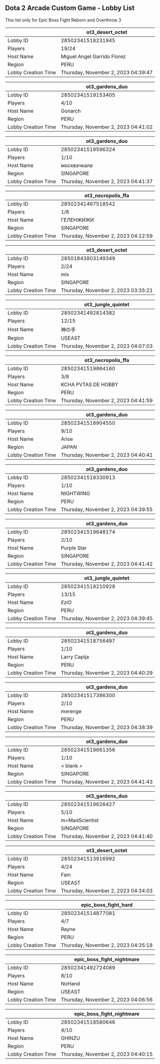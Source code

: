 ## Dota 2 Arcade Custom Game - Lobby List

This list only for Epic Boss Fight Reborn and Overthrow 3

|  | ot3_desert_octet |
| ------ | ------ |
| Lobby ID | 28502341518231945 |
| Players | 19/24 |
| Host Name | Miguel Angel Garrido Florez |
| Region | PERU |
| Lobby Creation Time | Thursday, November 2, 2023 04:39:47 |


|  | ot3_gardens_duo |
| ------ | ------ |
| Lobby ID | 28502341519153405 |
| Players | 4/10 |
| Host Name | Gonarch |
| Region | PERU |
| Lobby Creation Time | Thursday, November 2, 2023 04:41:02 |


|  | ot3_gardens_duo |
| ------ | ------ |
| Lobby ID | 28502341519596324 |
| Players | 1/10 |
| Host Name | москвачкала |
| Region | SINGAPORE |
| Lobby Creation Time | Thursday, November 2, 2023 04:41:37 |


|  | ot3_necropolis_ffa |
| ------ | ------ |
| Lobby ID | 28502341497518542 |
| Players | 1/8 |
| Host Name | ГЕЛЕНЖИЖИ |
| Region | SINGAPORE |
| Lobby Creation Time | Thursday, November 2, 2023 04:12:59 |


|  | ot3_desert_octet |
| ------ | ------ |
| Lobby ID | 28501843803149349 |
| Players | 2/24 |
| Host Name | mis |
| Region | SINGAPORE |
| Lobby Creation Time | Thursday, November 2, 2023 03:35:21 |


|  | ot3_jungle_quintet |
| ------ | ------ |
| Lobby ID | 28502341492814382 |
| Players | 12/15 |
| Host Name | 神の手 |
| Region | USEAST |
| Lobby Creation Time | Thursday, November 2, 2023 04:07:03 |


|  | ot3_necropolis_ffa |
| ------ | ------ |
| Lobby ID | 28502341519864160 |
| Players | 3/8 |
| Host Name | KCHA PVTAS DE HOBBY |
| Region | PERU |
| Lobby Creation Time | Thursday, November 2, 2023 04:41:59 |


|  | ot3_gardens_duo |
| ------ | ------ |
| Lobby ID | 28502341518904550 |
| Players | 9/10 |
| Host Name | Arise |
| Region | JAPAN |
| Lobby Creation Time | Thursday, November 2, 2023 04:40:41 |


|  | ot3_gardens_duo |
| ------ | ------ |
| Lobby ID | 28502341518330913 |
| Players | 1/10 |
| Host Name | NIGHTWING |
| Region | PERU |
| Lobby Creation Time | Thursday, November 2, 2023 04:39:55 |


|  | ot3_gardens_duo |
| ------ | ------ |
| Lobby ID | 28502341519648174 |
| Players | 2/10 |
| Host Name | Purple Star |
| Region | SINGAPORE |
| Lobby Creation Time | Thursday, November 2, 2023 04:41:42 |


|  | ot3_jungle_quintet |
| ------ | ------ |
| Lobby ID | 28502341518210928 |
| Players | 13/15 |
| Host Name | _EziO_ |
| Region | PERU |
| Lobby Creation Time | Thursday, November 2, 2023 04:39:45 |


|  | ot3_gardens_duo |
| ------ | ------ |
| Lobby ID | 28502341518756497 |
| Players | 1/10 |
| Host Name | Larry Capija |
| Region | PERU |
| Lobby Creation Time | Thursday, November 2, 2023 04:40:29 |


|  | ot3_gardens_duo |
| ------ | ------ |
| Lobby ID | 28502341517386300 |
| Players | 2/10 |
| Host Name | merenge |
| Region | PERU |
| Lobby Creation Time | Thursday, November 2, 2023 04:38:39 |


|  | ot3_gardens_duo |
| ------ | ------ |
| Lobby ID | 28502341519661356 |
| Players | 1/10 |
| Host Name | < blank > |
| Region | SINGAPORE |
| Lobby Creation Time | Thursday, November 2, 2023 04:41:43 |


|  | ot3_gardens_duo |
| ------ | ------ |
| Lobby ID | 28502341519626427 |
| Players | 5/10 |
| Host Name | m=MadScientist |
| Region | SINGAPORE |
| Lobby Creation Time | Thursday, November 2, 2023 04:41:40 |


|  | ot3_desert_octet |
| ------ | ------ |
| Lobby ID | 28502341513916992 |
| Players | 4/24 |
| Host Name | Fam |
| Region | USEAST |
| Lobby Creation Time | Thursday, November 2, 2023 04:34:03 |


|  | epic_boss_fight_hard |
| ------ | ------ |
| Lobby ID | 28502341514877081 |
| Players | 4/7 |
| Host Name | Rayne |
| Region | PERU |
| Lobby Creation Time | Thursday, November 2, 2023 04:35:18 |


|  | epic_boss_fight_nightmare |
| ------ | ------ |
| Lobby ID | 28502341492724089 |
| Players | 8/10 |
| Host Name | NoHand |
| Region | USEAST |
| Lobby Creation Time | Thursday, November 2, 2023 04:06:56 |


|  | epic_boss_fight_nightmare |
| ------ | ------ |
| Lobby ID | 28502341518580646 |
| Players | 4/10 |
| Host Name | GHINZU |
| Region | PERU |
| Lobby Creation Time | Thursday, November 2, 2023 04:40:15 |


